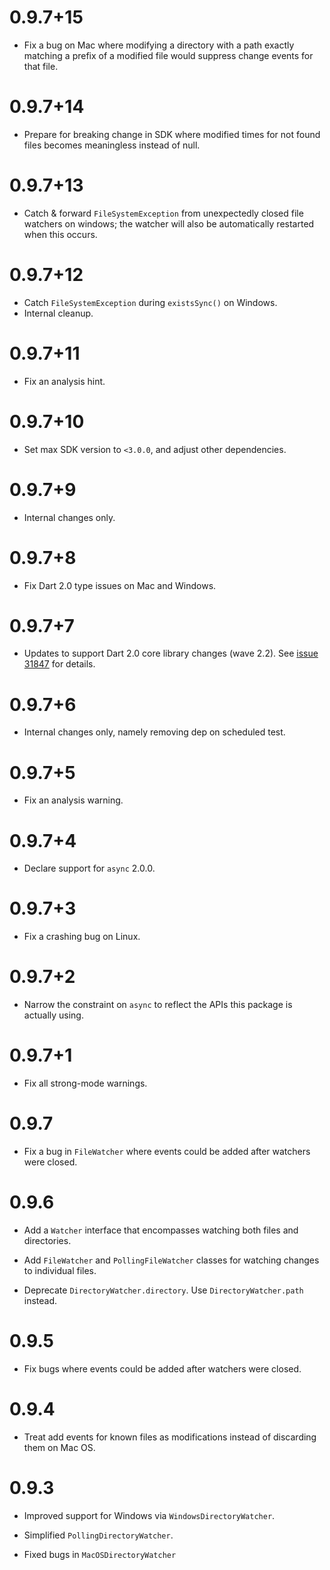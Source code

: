 # 0.9.7+15

* Fix a bug on Mac where modifying a directory with a path exactly matching a
  prefix of a modified file would suppress change events for that file.

# 0.9.7+14

* Prepare for breaking change in SDK where modified times for not found files
  becomes meaningless instead of null.

# 0.9.7+13

* Catch & forward `FileSystemException` from unexpectedly closed file watchers
  on windows; the watcher will also be automatically restarted when this occurs.

# 0.9.7+12

* Catch `FileSystemException` during `existsSync()` on Windows.
* Internal cleanup.

# 0.9.7+11

* Fix an analysis hint.

# 0.9.7+10

* Set max SDK version to `<3.0.0`, and adjust other dependencies.

# 0.9.7+9

* Internal changes only.

# 0.9.7+8

* Fix Dart 2.0 type issues on Mac and Windows.

# 0.9.7+7

* Updates to support Dart 2.0 core library changes (wave 2.2).
  See [issue 31847][sdk#31847] for details.

  [sdk#31847]: https://github.com/dart-lang/sdk/issues/31847


# 0.9.7+6

* Internal changes only, namely removing dep on scheduled test.

# 0.9.7+5

* Fix an analysis warning.

# 0.9.7+4

* Declare support for `async` 2.0.0.

# 0.9.7+3

* Fix a crashing bug on Linux.

# 0.9.7+2

* Narrow the constraint on `async` to reflect the APIs this package is actually
  using.

# 0.9.7+1

* Fix all strong-mode warnings.

# 0.9.7

* Fix a bug in `FileWatcher` where events could be added after watchers were
  closed.

# 0.9.6

* Add a `Watcher` interface that encompasses watching both files and
  directories.

* Add `FileWatcher` and `PollingFileWatcher` classes for watching changes to
  individual files.

* Deprecate `DirectoryWatcher.directory`. Use `DirectoryWatcher.path` instead.

# 0.9.5

* Fix bugs where events could be added after watchers were closed.

# 0.9.4

* Treat add events for known files as modifications instead of discarding them
  on Mac OS.

# 0.9.3

* Improved support for Windows via `WindowsDirectoryWatcher`.

* Simplified `PollingDirectoryWatcher`.

* Fixed bugs in `MacOSDirectoryWatcher`

